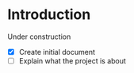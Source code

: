 # Introduction

Under construction

- [x] Create initial document
- [ ] Explain what the project is about
